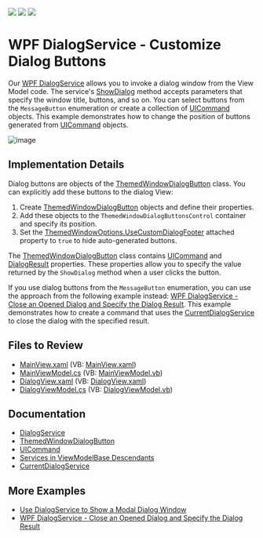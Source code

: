 <!-- default badges list -->
![](https://img.shields.io/endpoint?url=https://codecentral.devexpress.com/api/v1/VersionRange/128658041/22.2.2%2B)
[![](https://img.shields.io/badge/Open_in_DevExpress_Support_Center-FF7200?style=flat-square&logo=DevExpress&logoColor=white)](https://supportcenter.devexpress.com/ticket/details/T520287)
[![](https://img.shields.io/badge/📖_How_to_use_DevExpress_Examples-e9f6fc?style=flat-square)](https://docs.devexpress.com/GeneralInformation/403183)
<!-- default badges end -->

# WPF DialogService - Customize Dialog Buttons

Our [WPF DialogService](https://docs.devexpress.com/WPF/17467/mvvm-framework/services/predefined-set/dialog-services/dialogservice) allows you to invoke a dialog window from the View Model code. The service's [ShowDialog](https://docs.devexpress.com/CoreLibraries/DevExpress.Mvvm.DialogServiceExtensions.ShowDialog.overloads) method accepts parameters that specify the window title, buttons, and so on. You can select buttons from the `MessageButton` enumeration or create a collection of [UICommand](https://docs.devexpress.com/CoreLibraries/DevExpress.Mvvm.UICommand) objects. This example demonstrates how to change the position of buttons generated from [UICommand](https://docs.devexpress.com/CoreLibraries/DevExpress.Mvvm.UICommand) objects.

![image](https://user-images.githubusercontent.com/65009440/231432257-9d5fc368-efd0-4c37-907a-a52af1175702.png)

## Implementation Details

Dialog buttons are objects of the [ThemedWindowDialogButton](https://docs.devexpress.com/WPF/DevExpress.Xpf.Core.ThemedWindowDialogButton) class. You can explicitly add these buttons to the dialog View:

1. Create [ThemedWindowDialogButton](https://docs.devexpress.com/WPF/DevExpress.Xpf.Core.ThemedWindowDialogButton) objects and define their properties.
2. Add these objects to the `ThemedWindowDialogButtonsControl` container and specify its position.
3. Set the [ThemedWindowOptions.UseCustomDialogFooter](http://docs.devexpress.com/WPF/DevExpress.Xpf.Core.Native.ThemedWindowOptions.UseCustomDialogFooter) attached property to `true` to hide auto-generated buttons.

The [ThemedWindowDialogButton](https://docs.devexpress.com/WPF/DevExpress.Xpf.Core.ThemedWindowDialogButton) class contains [UICommand](https://docs.devexpress.com/WPF/DevExpress.Xpf.Core.ThemedWindowDialogButton.UICommand) and [DialogResult](https://docs.devexpress.com/WPF/DevExpress.Xpf.Core.ThemedWindowDialogButton.DialogResult) properties. These properties allow you to specify the value returned by the `ShowDialog` method when a user clicks the button.

If you use dialog buttons from the `MessageButton` enumeration, you can use the approach from the following example instead: [WPF DialogService - Close an Opened Dialog and Specify the Dialog Result](https://github.com/DevExpress-Examples/wpf-dialogservice-close-opened-dialog-and-specify-dialog-result). This example demonstrates how to create a command that uses the [CurrentDialogService](https://docs.devexpress.com/WPF/401018/mvvm-framework/services/predefined-set/currentdialogservice) to close the dialog with the specified result.

## Files to Review

* [MainView.xaml](./CS/Views/MainView.xaml) (VB: [MainView.xaml](./VB/Views/MainView.xaml))
* [MainViewModel.cs](./CS/ViewModels/MainViewModel.cs) (VB: [MainViewModel.vb](./VB/ViewModels/MainViewModel.vb))
* [DialogView.xaml](./CS/Views/DialogView.xaml) (VB: [DialogView.xaml](./VB/Views/DialogView.xaml))
* [DialogViewModel.cs](./CS/ViewModels/DialogViewModel.cs) (VB: [DialogViewModel.vb](./VB/ViewModels/DialogViewModel.vb))

## Documentation

* [DialogService](https://docs.devexpress.com/WPF/17467/mvvm-framework/services/predefined-set/dialog-services/dialogservice)
* [ThemedWindowDialogButton](https://docs.devexpress.com/WPF/DevExpress.Xpf.Core.ThemedWindowDialogButton)
* [UICommand](https://docs.devexpress.com/CoreLibraries/DevExpress.Mvvm.UICommand)
* [Services in ViewModelBase Descendants](https://docs.devexpress.com/WPF/17446/mvvm-framework/services/services-in-viewmodelbase-descendants)
* [CurrentDialogService](https://docs.devexpress.com/WPF/401018/mvvm-framework/services/predefined-set/currentdialogservice)

## More Examples

* [Use DialogService to Show a Modal Dialog Window](https://github.com/DevExpress-Examples/wpf-mvvm-framework-ui-services-dialogservice)
* [WPF DialogService - Close an Opened Dialog and Specify the Dialog Result](https://github.com/DevExpress-Examples/wpf-dialogservice-close-opened-dialog-and-specify-dialog-result)
